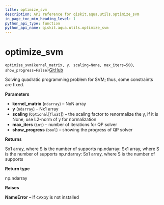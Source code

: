 ```yaml
---
title: optimize_svm
description: API reference for qiskit.aqua.utils.optimize_svm
in_page_toc_min_heading_level: 1
python_api_type: function
python_api_name: qiskit.aqua.utils.optimize_svm
---
```


# optimize\_svm

<span id="qiskit.aqua.utils.optimize_svm" />

`optimize_svm(kernel_matrix, y, scaling=None, max_iters=500, show_progress=False)`[GitHub](https://github.com/qiskit-community/qiskit-aqua/tree/stable/0.7/qiskit/aqua/utils/qp_solver.py "view source code")

Solving quadratic programming problem for SVM; thus, some constraints are fixed.

**Parameters**

*   **kernel\_matrix** (`ndarray`) – NxN array
*   **y** (`ndarray`) – Nx1 array
*   **scaling** (`Optional`\[`float`]) – the scaling factor to renormalize the y, if it is None, use L2-norm of y for normalization
*   **max\_iters** (`int`) – number of iterations for QP solver
*   **show\_progress** (`bool`) – showing the progress of QP solver

**Returns**

Sx1 array, where S is the number of supports np.ndarray: Sx1 array, where S is the number of supports np.ndarray: Sx1 array, where S is the number of supports

**Return type**

np.ndarray

**Raises**

**NameError** – If cvxpy is not installed

